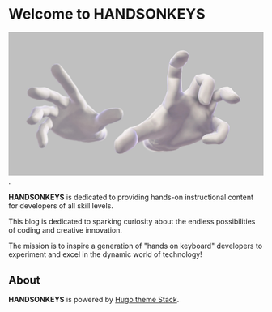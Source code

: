 # Welcome to HANDSONKEYS
![Cover Page](content/post/hello-world/hok_intro.jpg).

**HANDSONKEYS** is dedicated to providing hands-on instructional content for developers of all skill levels.

This blog is dedicated to sparking curiosity about the endless possibilities of coding and creative innovation.

The mission is to inspire a generation of "hands on keyboard" developers to experiment and excel in the dynamic world of technology!


## About

**HANDSONKEYS** is powered by [Hugo theme Stack](https://github.com/CaiJimmy/hugo-theme-stack).


